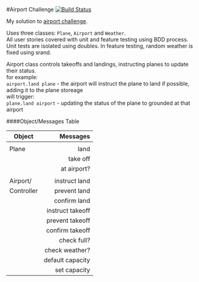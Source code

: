 #Airport Challenge            [![Build Status](https://travis-ci.org/hibreez/airport_challenge.svg?branch=master)](https://travis-ci.org/hibreez/airport_challenge)

My solution to [airport challenge](https://github.com/makersacademy/airport_challenge).

Uses three classes: `Plane`, `Airport` and `Weather`.  
All user stories covered with unit and feature testing using BDD process.   
Unit tests are isolated using doubles. In feature testing, random weather is fixed using srand.

Airport class controls takeoffs and landings, instructing planes to update their status.  
for example:  
`airport.land plane` - the airport will instruct the plane to land if possible, adding it to the plane storeage  
will trigger:  
`plane.land airport` - updating the status of the plane to grounded at that airport

####Object/Messages Table

| Object        | Messages         |
| ------------- | ---------------: |
|               |                  |
| Plane         | land             |
|               | take off         |
|               | at airport?      |
|               |                  |
| Airport/      | instruct land    |
| Controller    | prevent land     |
|               | confirm land     |
|               | instruct takeoff |
|               | prevent takeoff  |
|               | confirm takeoff  |
|               | check full?      |
|               | check weather?   |
|               | default capacity |
|               | set capacity     |
